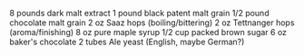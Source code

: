 8 pounds dark malt extract
1 pound black patent malt grain
1/2 pound chocolate malt grain
2 oz Saaz hops (boiling/bittering)
2 oz Tettnanger hops (aroma/finishing)
8 oz pure maple syrup
1/2 cup packed brown sugar
6 oz baker's chocolate
2 tubes Ale yeast (English, maybe German?)
